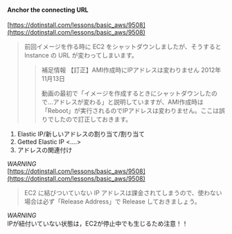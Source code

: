 #### Anchor the connecting URL

[https://dotinstall.com/lessons/basic_aws/9508](https://dotinstall.com/lessons/basic_aws/9508)
> 前回イメージを作る時に EC2 をシャットダウンしましたが、そうすると Instance の URL が変わってしまいます。
> > 補足情報 【訂正】AMI作成時にIPアドレスは変わりません	2012年11月13日
> > 
> >動画の最初で「イメージを作成するときにシャットダウンしたので...アドレスが変わる」と説明していますが、AMI作成時は「Reboot」が実行されるのでIPアドレスは変わりません。ここは誤りでしたので訂正しておきます。

1. Elastic IP/新しいアドレスの割り当て/割り当て
2. Getted Elastic IP <....>
3. アドレスの関連付け

*WARNING* <br>
[https://dotinstall.com/lessons/basic_aws/9508](https://dotinstall.com/lessons/basic_aws/9508)
> EC2 に結びついていない IP アドレスは課金されてしまうので、使わない場合は必ず「Release Address」で Release しておきましょう。


*WARNING* <br>
IPが紐付いていない状態は，EC2が停止中でも生じるため注意！！